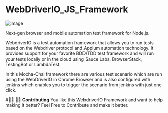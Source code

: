 # WebDriverIO_JS_Framework

 ![image](https://user-images.githubusercontent.com/26374104/129474614-56943c5c-8f80-4238-b653-f01ab72aaf40.png)

Next-gen browser and mobile automation test framework for Node.js.

WebdriverIO is a test automation framework that allows you to run tests based on the Webdriver protocol and Appium automation technology. It provides support for your favorite BDD/TDD test framework and will run your tests locally or in the cloud using Sauce Labs, BrowserStack, TestingBot or LambdaTest.

In this Mocha-Chai framework there are various test scenario which are run using the WebDriverIO in Chrome Browser and is also configured with jenkins which enables you to trigger the scenario from jenkins with just one click.


#👩‍💻 👨‍💻 **Contributing**
You like this WebdriverIO Framework and want to help making it better? Feel Free to Contribute and make it better.


